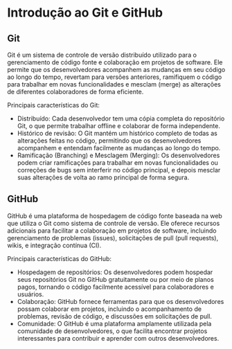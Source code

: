 # Introdução ao Git e GitHub

## Git

Git é um sistema de controle de versão distribuído utilizado para o gerenciamento de código fonte e colaboração em projetos de software. Ele permite que os desenvolvedores acompanhem as mudanças em seu código ao longo do tempo, revertam para versões anteriores, ramifiquem o código para trabalhar em novas funcionalidades e mesclam (merge) as alterações de diferentes colaboradores de forma eficiente.

Principais características do Git:
- Distribuído: Cada desenvolvedor tem uma cópia completa do repositório Git, o que permite trabalhar offline e colaborar de forma independente.
- Histórico de revisão: O Git mantém um histórico completo de todas as alterações feitas no código, permitindo que os desenvolvedores acompanhem e entendam facilmente as mudanças ao longo do tempo.
- Ramificação (Branching) e Mesclagem (Merging): Os desenvolvedores podem criar ramificações para trabalhar em novas funcionalidades ou correções de bugs sem interferir no código principal, e depois mesclar suas alterações de volta ao ramo principal de forma segura.

## GitHub

GitHub é uma plataforma de hospedagem de código fonte baseada na web que utiliza o Git como sistema de controle de versão. Ele oferece recursos adicionais para facilitar a colaboração em projetos de software, incluindo gerenciamento de problemas (issues), solicitações de pull (pull requests), wikis, e integração contínua (CI).

Principais características do GitHub:
- Hospedagem de repositórios: Os desenvolvedores podem hospedar seus repositórios Git no GitHub gratuitamente ou por meio de planos pagos, tornando o código facilmente acessível para colaboradores e usuários.
- Colaboração: GitHub fornece ferramentas para que os desenvolvedores possam colaborar em projetos, incluindo o acompanhamento de problemas, revisão de código, e discussões em solicitações de pull.
- Comunidade: O GitHub é uma plataforma amplamente utilizada pela comunidade de desenvolvedores, o que facilita encontrar projetos interessantes para contribuir e aprender com outros desenvolvedores.
